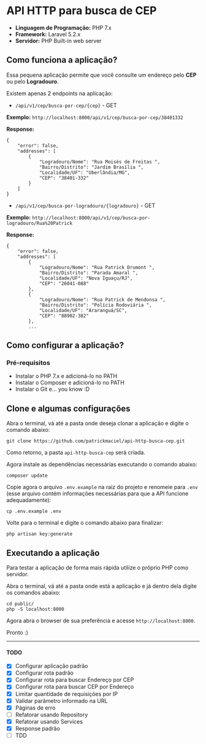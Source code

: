 # API HTTP para busca de CEP

- **Linguagem de Programação:** PHP 7.x
- **Framework:** Laravel 5.2.x
- **Servidor:** PHP Built-in web server

## Como funciona a aplicação?

Essa pequena aplicação permite que você consulte um endereço pelo **CEP** ou pelo **Logradouro**.

Existem apenas 2 endpoints na aplicação:

- `/api/v1/cep/busca-por-cep/{cep}` - GET

**Exemplo:** `http://localhost:8000/api/v1/cep/busca-por-cep/38401332`

**Response:**

    {
        "error": false,
        "addresses": [
            {
                "Logradouro/Nome": "Rua Moisés de Freitas ",
                "Bairro/Distrito": "Jardim Brasília ",
                "Localidade/UF": "Uberlândia/MG",
                "CEP": "38401-332"
            }
        ]
    }

- `/api/v1/cep/busca-por-logradouro/{logradouro}` - GET

**Exemplo:** `http://localhost:8000/api/v1/cep/busca-por-logradouro/Rua%20Patrick`

**Response:**

    {
        "error": false,
        "addresses": [
            {
                "Logradouro/Nome": "Rua Patrick Drumont ",
                "Bairro/Distrito": "Parada Amaral ",
                "Localidade/UF": "Nova Iguaçu/RJ",
                "CEP": "26041-088"
            },
            {
                "Logradouro/Nome": "Rua Patrick de Mendonsa ",
                "Bairro/Distrito": "Polícia Rodoviária ",
                "Localidade/UF": "Araranguá/SC",
                "CEP": "88902-382"
            },
            ...


## Como configurar a aplicação?

### Pré-requisitos

- Instalar o PHP 7.x e adicioná-lo no PATH
- Instalar o Composer e adicioná-lo no PATH
- Instalar o Git e... you know :D

## Clone e algumas configurações

Abra o terminal, vá até a pasta onde deseja clonar a aplicação e digite o comando abaixo:

    git clone https://github.com/patrickmaciel/api-http-busca-cep.git

Como retorno, a pasta `api-http-busca-cep` será criada.

Agora instale as dependências necessárias executando o comando abaixo:

    composer update

Copie agora o arquivo `.env.example` na raiz do projeto e renomeie para `.env` (esse arquivo contém informações necessárias para que a API funcione adequadamente):

    cp .env.example .env

Volte para o terminal e digite o comando abaixo para finalizar:

    php artisan key:generate

## Executando a aplicação

Para testar a aplicação de forma mais rápida utilize o próprio PHP como servidor.

Abra o terminal, vá até a pasta onde está a aplicação e já dentro dela digite os comandos abaixo:

    cd public/
    php -S localhost:8000

Agora abra o browser de sua preferência e acesse `http://localhost:8000`.

Pronto :)

---

#### TODO

- [x] Configurar aplicação padrão
- [x] Configurar rota padrão
- [x] Configurar rota para buscar Endereço por CEP
- [x] Configurar rota para buscar CEP por Endereço
- [x] Limitar quantidade de requisições por IP
- [x] Validar parâmetro informado na URL
- [x] Páginas de erro
- [ ] Refatorar usando Repository
- [x] Refatorar usando Services
- [x] Response padrão
- [ ] TDD
